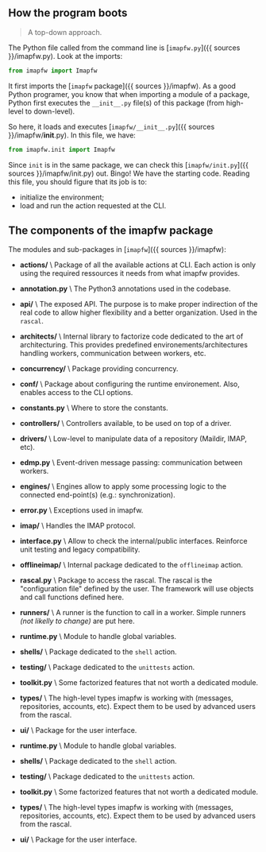 ## How the program boots

> A top-down approach.

The Python file called from the command line is [`imapfw.py`]({{ sources }}/imapfw.py). Look at the imports:

``` python
from imapfw import Imapfw
```

It first imports the [`imapfw` package]({{ sources }}/imapfw). As a good Python programer, you know that when importing a module of a package, Python first executes the `__init__.py` file(s) of this package (from high-level to down-level).

So here, it loads and executes [`imapfw/__init__.py`]({{ sources }}/imapfw/__init__.py). In this file, we have:

``` python
from imapfw.init import Imapfw
```

Since `init` is in the same package, we can check this [`imapfw/init.py`]({{ sources }}/imapfw/init.py) out. Bingo! We have the starting code. Reading this file, you should figure that its job is to:

* initialize the environment;
* load and run the action requested at the CLI.


## The components of the imapfw package

The modules and sub-packages in [`imapfw`]({{ sources }}/imapfw):

* **actions/** \\
Package of all the available actions at CLI. Each action is only using the required ressources it needs from what imapfw provides.

* **annotation.py** \\
The Python3 annotations used in the codebase.

* **api/** \\
The exposed API. The purpose is to make proper indirection of the real code to allow higher flexibility and a better organization. Used in the `rascal`.

* **architects/** \\
Internal library to factorize code dedicated to the art of architecturing. This provides predefined environements/architectures handling workers, communication between workers, etc.

* **concurrency/** \\
Package providing concurrency.

* **conf/** \\
Package about configuring the runtime environement. Also, enables access to the CLI options.

* **constants.py** \\
Where to store the constants.

* **controllers/** \\
Controllers available, to be used on top of a driver.

* **drivers/** \\
Low-level to manipulate data of a repository (Maildir, IMAP, etc).

* **edmp.py** \\
Event-driven message passing: communication between workers.

* **engines/** \\
Engines allow to apply some processing logic to the connected end-point(s) (e.g.: synchronization).

* **error.py** \\
Exceptions used in imapfw.

* **imap/** \\
Handles the IMAP protocol.

* **interface.py** \\
Allow to check the internal/public interfaces. Reinforce unit testing and legacy compatibility.

* **offlineimap/** \\
Internal package dedicated to the `offlineimap` action.

* **rascal.py** \\
Package to access the rascal. The rascal is the "configuration file" defined by the user. The framework will use objects and call functions defined here.

* **runners/** \\
A runner is the function to call in a worker. Simple runners *(not likelly to change)* are put here.
* **runtime.py** \\
Module to handle global variables.

* **shells/** \\
Package dedicated to the `shell` action.

* **testing/** \\
Package dedicated to the `unittests` action.

* **toolkit.py** \\
Some factorized features that not worth a dedicated module.

* **types/** \\
The high-level types imapfw is working with (messages, repositories, accounts, etc). Expect them to be used by advanced users from the rascal.

* **ui/** \\
Package for the user interface.

* **runtime.py** \\
Module to handle global variables.

* **shells/** \\
Package dedicated to the `shell` action.

* **testing/** \\
Package dedicated to the `unittests` action.

* **toolkit.py** \\
Some factorized features that not worth a dedicated module.

* **types/** \\
The high-level types imapfw is working with (messages, repositories, accounts, etc). Expect them to be used by advanced users from the rascal.

* **ui/** \\
Package for the user interface.
